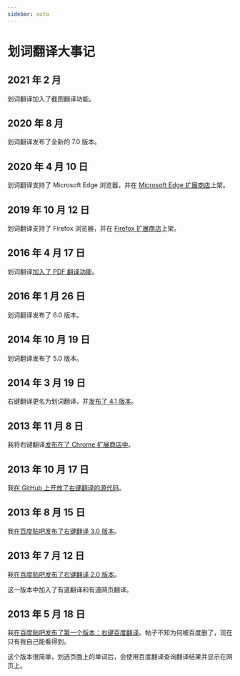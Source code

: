 ```yaml
---
sidebar: auto
---
```


# 划词翻译大事记

## 2021 年 2 月

划词翻译加入了截图翻译功能。

## 2020 年 8 月

划词翻译发布了全新的 7.0 版本。

## 2020 年 4 月 10 日

划词翻译支持了 Microsoft Edge 浏览器，并在 [Microsoft Edge 扩展商店](https://microsoftedge.microsoft.com/addons/detail/oikmahiipjniocckomdccmplodldodja)上架。

## 2019 年 10 月 12 日

划词翻译支持了 Firefox 浏览器，并在 [Firefox 扩展商店](https://addons.mozilla.org/zh-CN/firefox/addon/hcfy/)上架。

## 2016 年 4 月 17 日

划词翻译[加入了 PDF 翻译功能](https://github.com/lmk123/crx-selection-translate/pull/159)。

## 2016 年 1 月 26 日

划词翻译发布了 6.0 版本。

## 2014 年 10 月 19 日

划词翻译发布了 5.0 版本。

## 2014 年 3 月 19 日

右键翻译更名为划词翻译，并[发布了 4.1 版本](https://tieba.baidu.com/p/2930979270)。

## 2013 年 11 月 8 日

我将右键翻译[发布在了 Chrome 扩展商店中](https://chrome.google.com/webstore/detail/ikhdkkncnoglghljlkmcimlnlhkeamad)。

## 2013 年 10 月 17 日

我[在 GitHub 上开放了右键翻译的源代码](https://github.com/lmk123/crx-selection-translate/commit/7d92baf7fd3764ac0433755989f86f38c19f5adf)。

## 2013 年 8 月 15 日

我[在百度贴吧发布了右键翻译 3.0 版本](https://tieba.baidu.com/p/2532187347)。

## 2013 年 7 月 12 日

我[在百度贴吧发布了右键翻译 2.0 版本](https://tieba.baidu.com/p/2453244876)。

这一版本中加入了有道翻译和有道网页翻译。

## 2013 年 5 月 18 日

我[在百度贴吧发布了第一个版本：右键百度翻译](https://tieba.baidu.com/p/2335863519)。帖子不知为何被百度删了，现在只有我自己能看得到。

这个版本很简单，划选页面上的单词后，会使用百度翻译查询翻译结果并显示在网页上。
